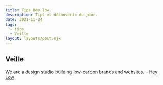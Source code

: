 ```yaml
---
title: Tips Hey low.
description: Tips et découverte du jour.
date: 2021-11-24
tags:
  - tips
  - Veille
layout: layouts/post.njk
---
```

## Veille

We are a design studio building low-carbon brands and websites. - [Hey Low](https://heylow.world/)